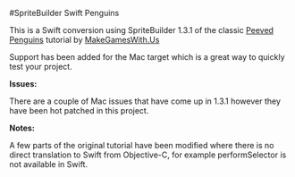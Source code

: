 #SpriteBuilder Swift Penguins

This is a Swift conversion using SpriteBuilder 1.3.1 of the classic [Peeved Penguins]([MakeGamesWith.Us]tutorials/getting-started-with-spritebuilder/) tutorial by [MakeGamesWith.Us]([MakeGamesWith.Us])

Support has been added for the Mac target which is a great way to quickly test your project.

**Issues:**

There are a couple of Mac issues that have come up in 1.3.1 however they have been hot patched in this project.

**Notes:**

A few parts of the original tutorial have been modified where there is no direct translation to Swift from Objective-C, for example performSelector is not available in Swift. 
